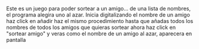 Este es un juego para poder sortear a un amigo... de una lista de nombres, el programa alegira uno al azar.
Inicia digitalizando el nombre de un amigo
haz click en añadir
haz el mismo procedimiento hasta que añadas todos los nombres de todos los amigos que quieras sortear
ahora haz click en "sortear amigo"
y veras como el nombre de un amigo al azar, aparecera en pantalla
